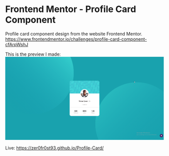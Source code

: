 # Frontend Mentor - Profile Card Component

Profile card component design from the website Frontend Mentor.
https://www.frontendmentor.io/challenges/profile-card-component-cfArpWshJ

This is the preview I made:
![](FinishedPreview.png)

Live: https://zer0fr0st93.github.io/Profile-Card/
